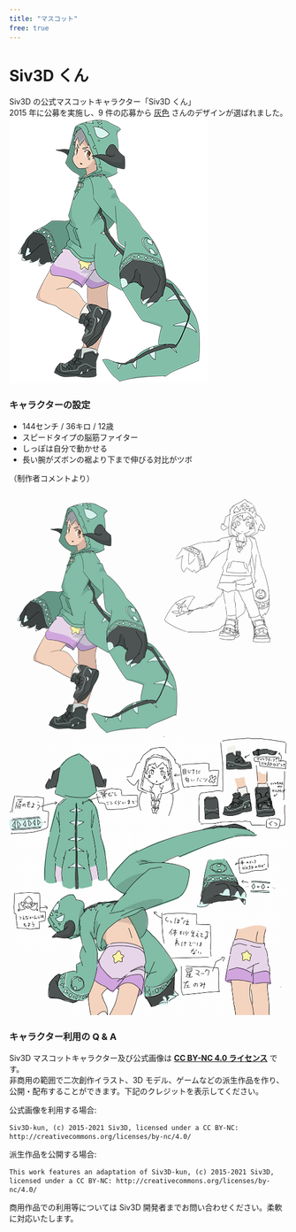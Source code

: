 ```yaml
---
title: "マスコット"
free: true
---
```


# Siv3D くん
Siv3D の公式マスコットキャラクター「Siv3D くん」  
2015 年に公募を実施し、9 件の応募から [灰色](https://www.pixiv.net/users/2177957) さんのデザインが選ばれました。
![](https://github.com/Siv3D/siv3d.docs.images/blob/master/mascot/siv3d-kun.png?raw=true)

### キャラクターの設定

- 144センチ / 36キロ / 12歳
- スピードタイプの脳筋ファイター
- しっぽは自分で動かせる
- 長い腕がズボンの裾より下まで伸びる対比がツボ

（制作者コメントより）

![](https://github.com/Siv3D/siv3d.docs.images/blob/master/mascot/siv3d-kun-detail-1.png?raw=true)
![](https://github.com/Siv3D/siv3d.docs.images/blob/master/mascot/siv3d-kun-detail-2.png?raw=true)

### キャラクター利用の Q & A
Siv3D マスコットキャラクター及び公式画像は **[CC BY-NC 4.0 ライセンス](https://creativecommons.org/licenses/by-nc/4.0/deed.ja)** です。  
非商用の範囲で二次創作イラスト、3D モデル、ゲームなどの派生作品を作り、公開・配布することができます。下記のクレジットを表示してください。

公式画像を利用する場合:
```
Siv3D-kun, (c) 2015-2021 Siv3D, licensed under a CC BY-NC: http://creativecommons.org/licenses/by-nc/4.0/
```

派生作品を公開する場合:
```
This work features an adaptation of Siv3D-kun, (c) 2015-2021 Siv3D, licensed under a CC BY-NC: http://creativecommons.org/licenses/by-nc/4.0/
```

商用作品での利用等については Siv3D 開発者までお問い合わせください。柔軟に対応いたします。
